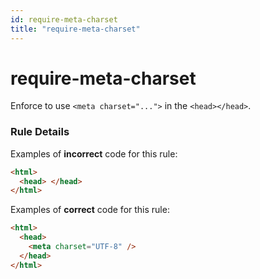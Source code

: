```yaml
---
id: require-meta-charset
title: "require-meta-charset"
---
```


# require-meta-charset

Enforce to use `<meta charset="...">` in the `<head></head>`.

### Rule Details

Examples of **incorrect** code for this rule:

```html
<html>
  <head> </head>
</html>
```

Examples of **correct** code for this rule:

```html
<html>
  <head>
    <meta charset="UTF-8" />
  </head>
</html>
```
